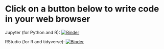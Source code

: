 # Click on a button below to write code in your web browser

Jupyter (for Python and R): [![Binder](http://mybinder.org/badge_logo.svg)](http://mybinder.org/v2/gh/benmarwick/CSE-491-Sp-22/master?filepath=index.ipynb)

RStudio (for R and tidyverse): [![Binder](http://mybinder.org/badge_logo.svg)](http://mybinder.org/v2/gh/benmarwick/CSE-491-Sp-22/master?urlpath=rstudio)

